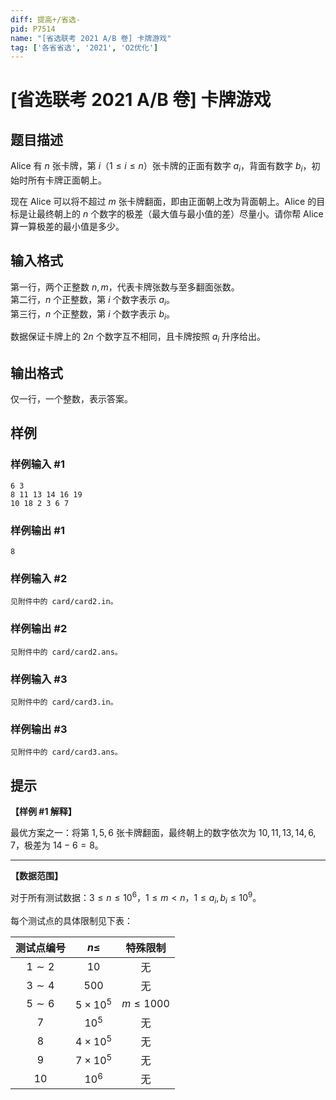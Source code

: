 ```yaml
---
diff: 提高+/省选-
pid: P7514
name: "[省选联考 2021 A/B 卷] 卡牌游戏"
tag: ['各省省选', '2021', 'O2优化']
---
```

# [省选联考 2021 A/B 卷] 卡牌游戏
## 题目描述

Alice 有 $n$ 张卡牌，第 $i$（$1 \le i \le n$）张卡牌的正面有数字 $a_i$，背面有数字 $b_i$，初始时所有卡牌正面朝上。

现在 Alice 可以将不超过 $m$ 张卡牌翻面，即由正面朝上改为背面朝上。Alice 的目标是让最终朝上的 $n$ 个数字的极差（最大值与最小值的差）尽量小。请你帮 Alice 算一算极差的最小值是多少。
## 输入格式

第一行，两个正整数 $n, m$，代表卡牌张数与至多翻面张数。  
第二行，$n$ 个正整数，第 $i$ 个数字表示 $a_i$。  
第三行，$n$ 个正整数，第 $i$ 个数字表示 $b_i$。

数据保证卡牌上的 $2 n$ 个数字互不相同，且卡牌按照 $a_i$ 升序给出。
## 输出格式

仅一行，一个整数，表示答案。
## 样例

### 样例输入 #1
```
6 3
8 11 13 14 16 19
10 18 2 3 6 7

```
### 样例输出 #1
```
8

```
### 样例输入 #2
```
见附件中的 card/card2.in。
```
### 样例输出 #2
```
见附件中的 card/card2.ans。
```
### 样例输入 #3
```
见附件中的 card/card3.in。
```
### 样例输出 #3
```
见附件中的 card/card3.ans。
```
## 提示

**【样例 #1 解释】**

最优方案之一：将第 $1, 5, 6$ 张卡牌翻面，最终朝上的数字依次为 $10, 11, 13, 14, 6, 7$，极差为 $14 - 6 = 8$。

---

**【数据范围】**

对于所有测试数据：$3 \le n \le {10}^6$，$1 \le m < n$，$1 \le a_i, b_i \le {10}^9$。

每个测试点的具体限制见下表：

| 测试点编号 | $n \le$ | 特殊限制 |
|:-:|:-:|:-:|
| $1 \sim 2$ | $10$ | 无 |
| $3 \sim 4$ | $500$ | 无 |
| $5 \sim 6$ | $5 \times {10}^5$ | $m \le 1000$ |
| $7$ | ${10}^5$ | 无 |
| $8$ | $4 \times {10}^5$ | 无 |
| $9$ | $7 \times {10}^5$ | 无 |
| $10$ | ${10}^6$ | 无 |
